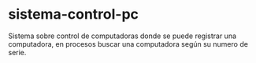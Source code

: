 # sistema-control-pc
Sistema sobre control de computadoras donde se puede registrar una computadora, en procesos buscar una computadora según su numero de serie.
